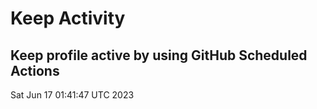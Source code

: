 # Keep Activity 
Keep profile active by using GitHub Scheduled Actions
--- 
Sat Jun 17 01:41:47 UTC 2023